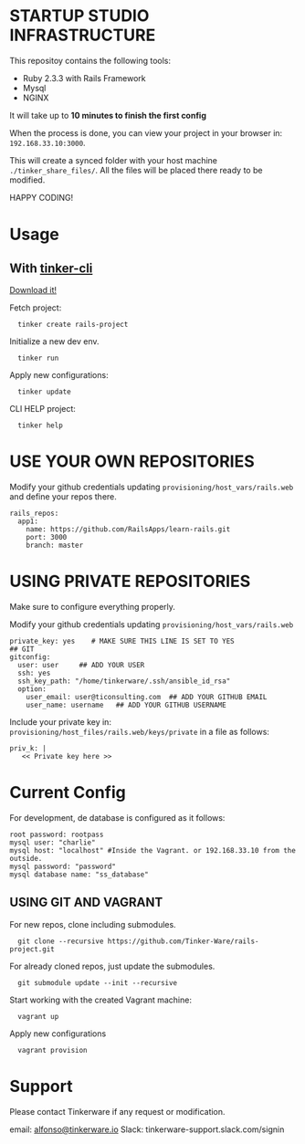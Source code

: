 STARTUP STUDIO INFRASTRUCTURE
===

This repositoy contains the following tools: 

  - Ruby 2.3.3 with Rails Framework
  - Mysql
  - NGINX

It will take up to **10 minutes to finish the first config**

When the process is done, you can view your project in your browser in: `192.168.33.10:3000`.

This will create a synced folder with your host machine `./tinker_share_files/`.
All the files will be placed there ready to be modified.

HAPPY CODING!


Usage
===

## With [tinker-cli](https://github.com/thetonymaster/tinker-cli/releases/download/v0.1/tinker-cli)
[Download it!](https://github.com/thetonymaster/tinker-cli/releases/download/v0.1/tinker-cli)

Fetch project: 
```
  tinker create rails-project
```

Initialize a new dev env.
```
  tinker run
```

Apply new configurations: 
```
  tinker update
```

CLI HELP project: 
```
  tinker help
```

# USE YOUR OWN REPOSITORIES

Modify your github credentials updating `provisioning/host_vars/rails.web`
and define your repos there.

```
rails_repos:
  app1:
    name: https://github.com/RailsApps/learn-rails.git
    port: 3000
    branch: master
```

# USING PRIVATE REPOSITORIES

Make sure to configure everything properly.

Modify your github credentials updating `provisioning/host_vars/rails.web`

```
private_key: yes    # MAKE SURE THIS LINE IS SET TO YES
## GIT
gitconfig:
  user: user     ## ADD YOUR USER
  ssh: yes
  ssh_key_path: "/home/tinkerware/.ssh/ansible_id_rsa"
  option:
    user_email: user@ticonsulting.com  ## ADD YOUR GITHUB EMAIL
    user_name: username   ## ADD YOUR GITHUB USERNAME

```

Include your private key in:
`provisioning/host_files/rails.web/keys/private` in a file as follows:

```
priv_k: |
   << Private key here >>
```


Current Config
===

For development, de database is configured as it follows:

```
root password: rootpass
mysql user: "charlie"
mysql host: "localhost" #Inside the Vagrant. or 192.168.33.10 from the outside.
mysql password: "password"
mysql database name: "ss_database"
```

## USING GIT AND VAGRANT

For new repos, clone including submodules.

```
  git clone --recursive https://github.com/Tinker-Ware/rails-project.git
```

For already cloned repos, just update the submodules.
```
  git submodule update --init --recursive
```

Start working with the created Vagrant machine:
```
  vagrant up
```

Apply new configurations
```
  vagrant provision
```


Support
===

Please contact Tinkerware if any request or modification.

email: alfonso@tinkerware.io
Slack: tinkerware-support.slack.com/signin

